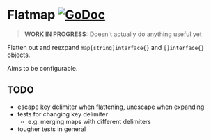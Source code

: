 Flatmap [![GoDoc](https://godoc.org/github.com/turtlemonvh/mapmap/flatmap?status.svg)](https://godoc.org/github.com/turtlemonvh/mapmap/flatmap)
===

> **WORK IN PROGRESS:** Doesn't actually do anything useful yet

Flatten out and reexpand `map[string]interface{}` and `[]interface{}` objects.

Aims to be configurable.

## TODO

* escape key delimiter when flattening, unescape when expanding
* tests for changing key delimiter
    * e.g. merging maps with different delimiters
* tougher tests in general